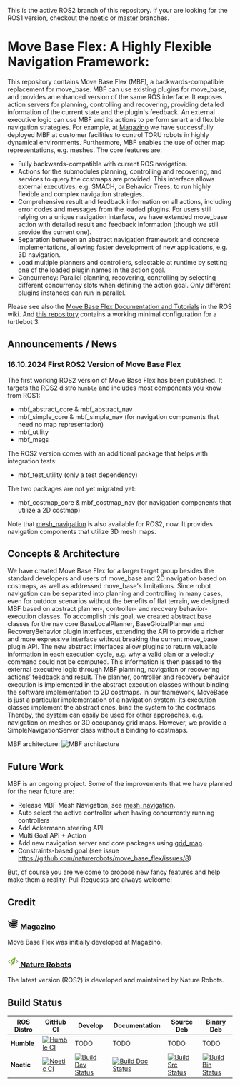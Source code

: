 This is the active ROS2 branch of this repository. If your are looking for the ROS1 version, checkout the [noetic](https://github.com/naturerobots/move_base_flex/tree/noetic) or [master](https://github.com/naturerobots/move_base_flex/tree/master) branches.

# Move Base Flex: A Highly Flexible Navigation Framework:

This repository contains Move Base Flex (MBF), a backwards-compatible replacement for move_base. MBF can use existing plugins for move_base, and provides an enhanced version of the same ROS interface. It exposes action servers for planning, controlling and recovering, providing detailed information of the current state and the plugin's feedback. An external executive logic can use MBF and its actions to perform smart and flexible navigation strategies. For example, at [Magazino](https://www.magazino.eu/?lang=en) we have successfully deployed MBF at customer facilities to control TORU robots in highly dynamical environments. Furthermore, MBF enables the use of other map representations, e.g. meshes. The core features are:
 
* Fully backwards-compatible with current ROS navigation.
* Actions for the submodules planning, controlling and recovering, and services to query the costmaps are provided. This interface allows external executives, e.g. SMACH, or Behavior Trees, to run highly flexible and complex navigation strategies.
* Comprehensive result and feedback information on all actions, including error codes and messages from the loaded plugins. For users still relying on a unique navigation interface, we have extended move_base action with detailed result and feedback information (though we still provide the current one).
* Separation between an abstract navigation framework and concrete implementations, allowing faster development of new applications, e.g. 3D navigation.
* Load multiple planners and controllers, selectable at runtime by setting one of the loaded plugin names in the action goal. 
* Concurrency: Parallel planning, recovering, controlling by selecting different concurrency slots when defining the action goal. Only different plugins instances can run in parallel.

Please see also the [Move Base Flex Documentation and Tutorials](https://wiki.ros.org/move_base_flex) in the ROS wiki. And [this repository](https://github.com/Rayman/turtlebot3_mbf) contains a working minimal configuration for a turtlebot 3.

## Announcements / News
### 16.10.2024 First ROS2 Version of Move Base Flex
The first working ROS2 version of Move Base Flex has been published.
It targets the ROS2 distro `humble` and includes most components you know from ROS1:
- mbf_abstract_core & mbf_abstract_nav
- mbf_simple_core & mbf_simple_nav (for navigation components that need no map representation)
- mbf_utility
- mbf_msgs

The ROS2 version comes with an additional package that helps with integration tests:
- mbf_test_utility (only a test dependency)

The two packages are not yet migrated yet:
- mbf_costmap_core & mbf_costmap_nav (for navigation components that utilize a 2D costmap)

Note that [mesh_navigation](https://github.com/naturerobots/mesh_navigation) is also available for ROS2, now. It provides navigation components that utilize 3D mesh maps.

## Concepts & Architecture

We have created Move Base Flex for a larger target group besides the standard developers and users of move_base and 2D navigation based on costmaps, as well as addressed move_base's limitations. Since robot navigation can be separated into planning and controlling in many cases, even for outdoor scenarios without the benefits of flat terrain, we designed MBF based on abstract planner-, controller- and recovery behavior-execution classes. To accomplish this goal, we created abstract base classes for the nav core BaseLocalPlanner, BaseGlobalPlanner and RecoveryBehavior plugin interfaces, extending the API to provide a richer and more expressive interface without breaking the current move_base plugin API. The new abstract interfaces allow plugins to return valuable information in each execution cycle, e.g. why a valid plan or a velocity command could not be computed. This information is then passed to the external executive logic through MBF planning, navigation or recovering actions’ feedback and result. The planner, controller and recovery behavior execution is implemented in the abstract execution classes without binding the software implementation to 2D costmaps. In our framework, MoveBase is just a particular implementation of a navigation system: its execution classes implement the abstract ones, bind the system to the costmaps. Thereby, the system can easily be used for other approaches, e.g. navigation on meshes or 3D occupancy grid maps. However, we provide a SimpleNavigationServer class without a binding to costmaps.

MBF architecture:
![MBF architecture](doc/images/move_base_flex.png)

## Future Work
MBF is an ongoing project. Some of the improvements that we have planned for the near future are:

* Release MBF Mesh Navigation, see [mesh_navigation](https://github.com/uos/mesh_navigation).
* Auto select the active controller when having concurrently running controllers
* Add Ackermann steering API
* Multi Goal API + Action
* Add new navigation server and core packages using [grid_map](https://wiki.ros.org/grid_map).
* Constraints-based goal (see issue https://github.com/naturerobots/move_base_flex/issues/8)

But, of course you are welcome to propose new fancy features and help make them a reality! Pull Requests are always welcome!

## Credit

### [<img width="25" height="25" src="doc/images/logos/magazino_icon.png"> Magazino](https://www.magazino.eu/) 
Move Base Flex was initially developed at Magazino.

### [<img width="25" height="25" src="doc/images/logos/nature_robots_icon.jpg"> Nature Robots](https://naturerobots.com/)
The latest version (ROS2) is developed and maintained by Nature Robots.

## Build Status

| ROS Distro  | GitHub CI | Develop | Documentation | Source Deb | Binary Deb |
|-------------|-----------|---------|---------------|------------|------------|
| **Humble**  | [![Humble CI](https://github.com/naturerobots/move_base_flex/actions/workflows/humble.yaml/badge.svg?branch=humble)](https://github.com/naturerobots/move_base_flex/actions/workflows/humble.yaml) |  TODO   |    TODO       |    TODO    |   TODO     |
| **Noetic**  | [![Noetic CI](https://github.com/naturerobots/move_base_flex/workflows/Noetic%20CI/badge.svg)](https://github.com/naturerobots/move_base_flex/actions?query=workflow%3A%22Noetic+CI%22) | [![Build Dev Status](http://build.ros.org/buildStatus/icon?job=Ndev__move_base_flex__ubuntu_focal_amd64)](http://build.ros.org/job/Ndev__move_base_flex__ubuntu_focal_amd64) | [![Build Doc Status](http://build.ros.org/buildStatus/icon?job=Ndoc__move_base_flex__ubuntu_focal_amd64)](http://build.ros.org/job/Ndoc__move_base_flex__ubuntu_focal_amd64) | [![Build Src Status](http://build.ros.org/buildStatus/icon?job=Nsrc_uF__move_base_flex__ubuntu_focal__source)](http://build.ros.org/job/Nsrc_uF__move_base_flex__ubuntu_focal__source) | [![Build Bin Status](http://build.ros.org/buildStatus/icon?job=Nbin_uF64__move_base_flex__ubuntu_focal_amd64__binary)](http://build.ros.org/job/Nbin_uF64__move_base_flex__ubuntu_focal_amd64__binary) | 
